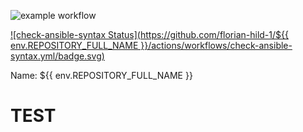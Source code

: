 ![example workflow](https://github.com/florian-hild-1/Test01/actions/workflows/check-ansible-syntax/badge.svg)

[![check-ansible-syntax Status](https://github.com/florian-hild-1/${{ env.REPOSITORY_FULL_NAME }}/actions/workflows/check-ansible-syntax.yml/badge.svg)](https://github.com/florian-hild-1/Test01/actions/workflows/check-ansible-syntax.yml)

Name: ${{ env.REPOSITORY_FULL_NAME }}

TEST
=========
